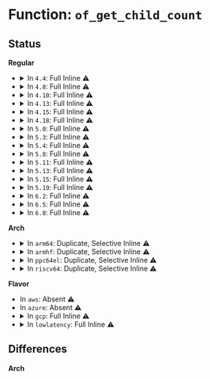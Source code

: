 # Function: <code>of_get_child_count</code>

## Status
<b>Regular</b>
<ul>
<li>
<details>
<summary>In <code>4.4</code>: Full Inline ⚠️</summary>

**Collision:** Unique Static

**Inline:** Full

**Transformation:** False

**Instances:**

```
In drivers/power/charger-manager.c (0)
Location: include/linux/of.h:919
Inline: True
```
</details>
</li>
<li>
<details>
<summary>In <code>4.8</code>: Full Inline ⚠️</summary>

**Collision:** Unique Static

**Inline:** Full

**Transformation:** False

**Instances:**

```
In drivers/power/charger-manager.c (0)
Location: include/linux/of.h:977
Inline: True
```
</details>
</li>
<li>
<details>
<summary>In <code>4.10</code>: Full Inline ⚠️</summary>

**Collision:** Unique Static

**Inline:** Full

**Transformation:** False

**Instances:**

```
In drivers/power/supply/charger-manager.c (0)
Location: include/linux/of.h:1097
Inline: True
```
</details>
</li>
<li>
<details>
<summary>In <code>4.13</code>: Full Inline ⚠️</summary>

**Collision:** Unique Static

**Inline:** Full

**Transformation:** False

**Instances:**

```
In drivers/power/supply/charger-manager.c (0)
Location: include/linux/of.h:1123
Inline: True
```
</details>
</li>
<li>
<details>
<summary>In <code>4.15</code>: Full Inline ⚠️</summary>

**Collision:** Unique Static

**Inline:** Full

**Transformation:** False

**Instances:**

```
In drivers/power/supply/charger-manager.c (0)
Location: include/linux/of.h:1176
Inline: True
```
</details>
</li>
<li>
<details>
<summary>In <code>4.18</code>: Full Inline ⚠️</summary>

**Collision:** Unique Static

**Inline:** Full

**Transformation:** False

**Instances:**

```
In drivers/power/supply/charger-manager.c (0)
Location: include/linux/of.h:1199
Inline: True
```
</details>
</li>
<li>
<details>
<summary>In <code>5.0</code>: Full Inline ⚠️</summary>

**Collision:** Unique Static

**Inline:** Full

**Transformation:** False

**Instances:**

```
In drivers/power/supply/charger-manager.c (0)
Location: include/linux/of.h:1259
Inline: True
```
</details>
</li>
<li>
<details>
<summary>In <code>5.3</code>: Full Inline ⚠️</summary>

**Collision:** Unique Static

**Inline:** Full

**Transformation:** False

**Instances:**

```
In drivers/power/supply/charger-manager.c (0)
Location: include/linux/of.h:1259
Inline: True
```
</details>
</li>
<li>
<details>
<summary>In <code>5.4</code>: Full Inline ⚠️</summary>

**Collision:** Unique Static

**Inline:** Full

**Transformation:** False

**Instances:**

```
In drivers/power/supply/charger-manager.c (0)
Location: include/linux/of.h:1259
Inline: True
```
</details>
</li>
<li>
<details>
<summary>In <code>5.8</code>: Full Inline ⚠️</summary>

**Collision:** Unique Static

**Inline:** Full

**Transformation:** False

**Instances:**

```
In drivers/power/supply/charger-manager.c (0)
Location: include/linux/of.h:1267
Inline: True
```
</details>
</li>
<li>
<details>
<summary>In <code>5.11</code>: Full Inline ⚠️</summary>

**Collision:** Unique Static

**Inline:** Full

**Transformation:** False

**Instances:**

```
In drivers/power/supply/charger-manager.c (0)
Location: include/linux/of.h:1284
Inline: True
```
</details>
</li>
<li>
<details>
<summary>In <code>5.13</code>: Full Inline ⚠️</summary>

**Collision:** Unique Static

**Inline:** Full

**Transformation:** False

**Instances:**

```
In drivers/power/supply/charger-manager.c (0)
Location: include/linux/of.h:1310
Inline: True
```
</details>
</li>
<li>
<details>
<summary>In <code>5.15</code>: Full Inline ⚠️</summary>

**Collision:** Unique Static

**Inline:** Full

**Transformation:** False

**Instances:**

```
In drivers/power/supply/charger-manager.c (0)
Location: include/linux/of.h:1315
Inline: True
```
</details>
</li>
<li>
<details>
<summary>In <code>5.19</code>: Full Inline ⚠️</summary>

**Collision:** Unique Static

**Inline:** Full

**Transformation:** False

**Instances:**

```
In drivers/power/supply/charger-manager.c (0)
Location: include/linux/of.h:1372
Inline: True
```
</details>
</li>
<li>
<details>
<summary>In <code>6.2</code>: Full Inline ⚠️</summary>

**Collision:** Unique Static

**Inline:** Full

**Transformation:** False

**Instances:**

```
In drivers/power/supply/charger-manager.c (0)
Location: include/linux/of.h:1371
Inline: True
```
</details>
</li>
<li>
<details>
<summary>In <code>6.5</code>: Full Inline ⚠️</summary>

**Collision:** Unique Static

**Inline:** Full

**Transformation:** False

**Instances:**

```
In drivers/power/supply/charger-manager.c (0)
Location: include/linux/of.h:1444
Inline: True
```
</details>
</li>
<li>
<details>
<summary>In <code>6.8</code>: Full Inline ⚠️</summary>

**Collision:** Unique Static

**Inline:** Full

**Transformation:** False

**Instances:**

```
In drivers/power/supply/charger-manager.c (0)
Location: include/linux/of.h:1443
Inline: True
```
</details>
</li>
</ul>
<b>Arch</b>
<ul>
<li>
<details>
<summary>In <code>arm64</code>: Duplicate, Selective Inline ⚠️</summary>

```c
int of_get_child_count(const struct device_node *np);
```

**Collision:** Static Duplication

**Inline:** Selective

**Transformation:** False

**Instances:**

```
In drivers/irqchip/irq-gic-v3.c (ffff800011472a40)
Location: include/linux/of.h:1259
Inline: True
Inline callers:
  - drivers/irqchip/irq-gic-v3.c:gic_populate_ppi_partitions
```
```
In drivers/irqchip/irq-mvebu-icu.c (ffff8000106796a8)
Location: include/linux/of.h:1259
Inline: True
Inline callers:
  - drivers/irqchip/irq-mvebu-icu.c:mvebu_icu_probe
```
```
In drivers/phy/broadcom/phy-brcm-sata.c (ffff80001068a3f8)
Location: include/linux/of.h:1259
Inline: True
Inline callers:
  - drivers/phy/broadcom/phy-brcm-sata.c:brcm_sata_phy_probe
```
```
In drivers/pinctrl/pinctrl-rockchip.c (ffff800010699740)
Location: include/linux/of.h:1259
Inline: True
Inline callers:
  - drivers/pinctrl/pinctrl-rockchip.c:rockchip_pinctrl_register
  - drivers/pinctrl/pinctrl-rockchip.c:rockchip_pinctrl_parse_functions
```
```
In drivers/pinctrl/freescale/pinctrl-imx.c (ffff8000106a9670)
Location: include/linux/of.h:1259
Inline: True
Inline callers:
  - drivers/pinctrl/freescale/pinctrl-imx.c:imx_pinctrl_probe
  - drivers/pinctrl/freescale/pinctrl-imx.c:imx_pinctrl_probe
  - drivers/pinctrl/freescale/pinctrl-imx.c:imx_pinctrl_probe
  - drivers/pinctrl/freescale/pinctrl-imx.c:imx_pinctrl_parse_functions
```
```
In drivers/pinctrl/sprd/pinctrl-sprd.c (ffff8000106b3aec)
Location: include/linux/of.h:1259
Inline: True
Inline callers:
  - drivers/pinctrl/sprd/pinctrl-sprd.c:sprd_pinctrl_core_probe
  - drivers/pinctrl/sprd/pinctrl-sprd.c:sprd_pinctrl_core_probe
  - drivers/pinctrl/sprd/pinctrl-sprd.c:sprd_pinctrl_core_probe
```
```
In drivers/video/of_display_timing.c (ffff800010762034)
Location: include/linux/of.h:1259
Inline: True
Inline callers:
  - drivers/video/of_display_timing.c:of_get_display_timings
```
```
In drivers/ata/libahci_platform.c (ffff8000109bd4b0)
Location: include/linux/of.h:1259
Inline: True
Inline callers:
  - drivers/ata/libahci_platform.c:ahci_platform_get_resources
```
```
In drivers/power/supply/charger-manager.c (ffff800010ad01c8)
Location: include/linux/of.h:1259
Inline: True
Inline callers:
  - drivers/power/supply/charger-manager.c:of_cm_parse_desc
  - drivers/power/supply/charger-manager.c:of_cm_parse_desc
```
```
In drivers/thermal/of-thermal.c (ffff800010ad9da8)
Location: include/linux/of.h:1259
Inline: False
Direct callers:
  - drivers/thermal/of-thermal.c:thermal_of_build_thermal_zone
  - drivers/thermal/of-thermal.c:thermal_of_build_thermal_zone
```
```
In drivers/mailbox/zynqmp-ipi-mailbox.c (ffff800010b7d7d4)
Location: include/linux/of.h:1259
Inline: True
Inline callers:
  - drivers/mailbox/zynqmp-ipi-mailbox.c:zynqmp_ipi_probe
```
**Symbols:**

```
ffff800010ad9da8-ffff800010ad9df0: of_get_child_count (STB_LOCAL)
```
</details>
</li>
<li>
<details>
<summary>In <code>armhf</code>: Duplicate, Selective Inline ⚠️</summary>

```c
int of_get_child_count(const struct device_node *np);
```

**Collision:** Static Duplication

**Inline:** Selective

**Transformation:** False

**Instances:**

```
In drivers/irqchip/irq-gic-v3.c (c154bd14)
Location: include/linux/of.h:1259
Inline: True
Inline callers:
  - drivers/irqchip/irq-gic-v3.c:gic_populate_ppi_partitions
```
```
In drivers/pinctrl/pinctrl-rockchip.c (c083a364)
Location: include/linux/of.h:1259
Inline: True
Inline callers:
  - drivers/pinctrl/pinctrl-rockchip.c:rockchip_pinctrl_parse_dt
  - drivers/pinctrl/pinctrl-rockchip.c:rockchip_pinctrl_parse_dt
```
```
In drivers/pinctrl/pinctrl-rzn1.c (c083db90)
Location: include/linux/of.h:1259
Inline: True
Inline callers:
  - drivers/pinctrl/pinctrl-rzn1.c:rzn1_pinctrl_probe
```
```
In drivers/pinctrl/freescale/pinctrl-imx.c (c08496f0)
Location: include/linux/of.h:1259
Inline: True
Inline callers:
  - drivers/pinctrl/freescale/pinctrl-imx.c:imx_pinctrl_probe
  - drivers/pinctrl/freescale/pinctrl-imx.c:imx_pinctrl_probe
  - drivers/pinctrl/freescale/pinctrl-imx.c:imx_pinctrl_probe
  - drivers/pinctrl/freescale/pinctrl-imx.c:imx_pinctrl_parse_functions
```
```
In drivers/pinctrl/samsung/pinctrl-samsung.c (c08511c0)
Location: include/linux/of.h:1259
Inline: True
Inline callers:
  - drivers/pinctrl/samsung/pinctrl-samsung.c:samsung_pinctrl_create_functions
  - drivers/pinctrl/samsung/pinctrl-samsung.c:samsung_pinctrl_create_functions
  - drivers/pinctrl/samsung/pinctrl-samsung.c:samsung_dt_node_to_map
```
```
In drivers/video/of_display_timing.c (c08e4774)
Location: include/linux/of.h:1259
Inline: True
Inline callers:
  - drivers/video/of_display_timing.c:of_get_display_timings
```
```
In drivers/clk/tegra/clk-emc.c (c0913360)
Location: include/linux/of.h:1259
Inline: True
Inline callers:
  - drivers/clk/tegra/clk-emc.c:tegra_clk_register_emc
```
```
In drivers/ata/libahci_platform.c (c0a882d0)
Location: include/linux/of.h:1259
Inline: True
Inline callers:
  - drivers/ata/libahci_platform.c:ahci_platform_get_resources
```
```
In drivers/net/ethernet/ti/davinci_mdio.c (c0acfe48)
Location: include/linux/of.h:1259
Inline: True
Inline callers:
  - drivers/net/ethernet/ti/davinci_mdio.c:davinci_mdio_probe
```
```
In drivers/power/supply/charger-manager.c (c0bb09ec)
Location: include/linux/of.h:1259
Inline: True
Inline callers:
  - drivers/power/supply/charger-manager.c:of_cm_parse_desc
  - drivers/power/supply/charger-manager.c:of_cm_parse_desc
```
```
In drivers/thermal/of-thermal.c (c0bb9f98)
Location: include/linux/of.h:1259
Inline: False
Direct callers:
  - drivers/thermal/of-thermal.c:thermal_of_build_thermal_zone
  - drivers/thermal/of-thermal.c:thermal_of_build_thermal_zone
```
```
In drivers/devfreq/event/exynos-ppmu.c (c0c6c408)
Location: include/linux/of.h:1259
Inline: True
Inline callers:
  - drivers/devfreq/event/exynos-ppmu.c:exynos_ppmu_probe
```
```
In drivers/memory/tegra/mc.c (c0c7410c)
Location: include/linux/of.h:1259
Inline: True
Inline callers:
  - drivers/memory/tegra/mc.c:tegra_mc_probe
```
```
In drivers/memory/tegra/tegra20-emc.c (c0c74a04)
Location: include/linux/of.h:1259
Inline: True
Inline callers:
  - drivers/memory/tegra/tegra20-emc.c:tegra_emc_probe
  - drivers/memory/tegra/tegra20-emc.c:tegra_emc_probe
```
```
In drivers/memory/tegra/tegra124-emc.c (c0c759b8)
Location: include/linux/of.h:1259
Inline: True
Inline callers:
  - drivers/memory/tegra/tegra124-emc.c:tegra_emc_probe
```
**Symbols:**

```
c0bb9f98-c0bb9fdc: of_get_child_count (STB_LOCAL)
```
</details>
</li>
<li>
<details>
<summary>In <code>ppc64el</code>: Duplicate, Selective Inline ⚠️</summary>

```c
int of_get_child_count(const struct device_node *np);
```

**Collision:** Static Duplication

**Inline:** Selective

**Transformation:** False

**Instances:**

```
In arch/powerpc/platforms/powernv/opal-powercap.c (c00000000135df74)
Location: include/linux/of.h:1259
Inline: True
Inline callers:
  - arch/powerpc/platforms/powernv/opal-powercap.c:opal_powercap_init
```
```
In arch/powerpc/platforms/powernv/opal-psr.c (c00000000135e418)
Location: include/linux/of.h:1259
Inline: True
Inline callers:
  - arch/powerpc/platforms/powernv/opal-psr.c:opal_psr_init
```
```
In arch/powerpc/platforms/powernv/opal-sensor-groups.c (c00000000135e6b8)
Location: include/linux/of.h:1259
Inline: True
Inline callers:
  - arch/powerpc/platforms/powernv/opal-sensor-groups.c:opal_sensor_groups_init
```
```
In arch/powerpc/perf/imc-pmu.c (c00000000012c78c)
Location: include/linux/of.h:1259
Inline: True
```
```
In drivers/video/of_display_timing.c (c0000000008c5d1c)
Location: include/linux/of.h:1259
Inline: True
Inline callers:
  - drivers/video/of_display_timing.c:of_get_display_timings
```
```
In drivers/power/supply/charger-manager.c (c000000000bb3ed4)
Location: include/linux/of.h:1259
Inline: True
Inline callers:
  - drivers/power/supply/charger-manager.c:of_cm_parse_desc
  - drivers/power/supply/charger-manager.c:of_cm_parse_desc
```
```
In drivers/thermal/of-thermal.c (c000000000bc14bc)
Location: include/linux/of.h:1259
Inline: False
Direct callers:
  - drivers/thermal/of-thermal.c:thermal_of_build_thermal_zone
  - drivers/thermal/of-thermal.c:thermal_of_build_thermal_zone
```
**Symbols:**

```
c000000000bc14bc-c000000000bc1530: of_get_child_count (STB_LOCAL)
```
</details>
</li>
<li>
<details>
<summary>In <code>riscv64</code>: Duplicate, Selective Inline ⚠️</summary>

```c
int of_get_child_count(const struct device_node *np);
```

**Collision:** Static Duplication

**Inline:** Selective

**Transformation:** False

**Instances:**

```
In drivers/video/of_display_timing.c (ffffffe000508bfa)
Location: include/linux/of.h:1259
Inline: True
Inline callers:
  - drivers/video/of_display_timing.c:of_get_display_timings
```
```
In drivers/power/supply/charger-manager.c (ffffffe0006ccadc)
Location: include/linux/of.h:1259
Inline: True
Inline callers:
  - drivers/power/supply/charger-manager.c:of_cm_parse_desc
  - drivers/power/supply/charger-manager.c:of_cm_parse_desc
```
```
In drivers/thermal/of-thermal.c (ffffffe0006d438e)
Location: include/linux/of.h:1259
Inline: False
Direct callers:
  - drivers/thermal/of-thermal.c:thermal_of_build_thermal_zone
  - drivers/thermal/of-thermal.c:thermal_of_build_thermal_zone
```
**Symbols:**

```
ffffffe0006d438e-ffffffe0006d43ca: of_get_child_count (STB_LOCAL)
```
</details>
</li>
</ul>
<b>Flavor</b>
<ul>
<li>
In <code>aws</code>: Absent ⚠️
</li>
<li>
In <code>azure</code>: Absent ⚠️
</li>
<li>
<details>
<summary>In <code>gcp</code>: Full Inline ⚠️</summary>

**Collision:** Unique Static

**Inline:** Full

**Transformation:** False

**Instances:**

```
In drivers/power/supply/charger-manager.c (0)
Location: include/linux/of.h:1259
Inline: True
```
</details>
</li>
<li>
<details>
<summary>In <code>lowlatency</code>: Full Inline ⚠️</summary>

**Collision:** Unique Static

**Inline:** Full

**Transformation:** False

**Instances:**

```
In drivers/power/supply/charger-manager.c (0)
Location: include/linux/of.h:1259
Inline: True
```
</details>
</li>
</ul>

## Differences
<b>Arch</b>
<ul>
</ul>
